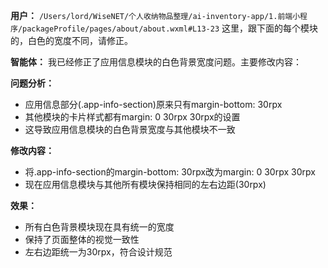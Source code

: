 **用户：** 
`/Users/lord/WiseNET/个人收纳物品整理/ai-inventory-app/1.前端小程序/packageProfile/pages/about/about.wxml#L13-23`  这里，跟下面的每个模块的，白色的宽度不同，请修正。

**智能体：** 
我已经修正了应用信息模块的白色背景宽度问题。主要修改内容：

**问题分析：**
- 应用信息部分(.app-info-section)原来只有margin-bottom: 30rpx
- 其他模块的卡片样式都有margin: 0 30rpx 30rpx的设置
- 这导致应用信息模块的白色背景宽度与其他模块不一致

**修改内容：**
- 将.app-info-section的margin-bottom: 30rpx改为margin: 0 30rpx 30rpx
- 现在应用信息模块与其他所有模块保持相同的左右边距(30rpx)

**效果：**
- 所有白色背景模块现在具有统一的宽度
- 保持了页面整体的视觉一致性
- 左右边距统一为30rpx，符合设计规范